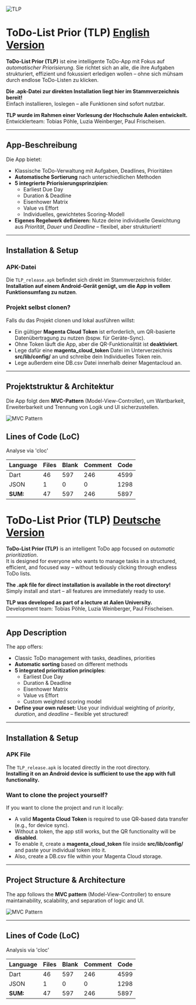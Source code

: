 ![TLP](src/lib/config/logo_black_background.png)

# ToDo-List Prior (TLP) [English Version](#todo-list-prior-tlp-deutsche-version)

**ToDo-List Prior (TLP)** ist eine intelligente ToDo-App mit Fokus auf *automatischer Priorisierung*. Sie richtet sich an alle, die ihre Aufgaben strukturiert, effizient und fokussiert erledigen wollen – ohne sich mühsam durch endlose ToDo-Listen zu klicken.  

**Die .apk-Datei zur direkten Installation liegt hier im Stammverzeichnis bereit!**  
Einfach installieren, loslegen – alle Funktionen sind sofort nutzbar.

**TLP wurde im Rahmen einer Vorlesung der Hochschule Aalen entwickelt.**  
Entwicklerteam: Tobias Pöhle, Luzia Weinberger, Paul Frischeisen. 

---

## App-Beschreibung

Die App bietet:
- Klassische ToDo-Verwaltung mit Aufgaben, Deadlines, Prioritäten
- **Automatische Sortierung** nach unterschiedlichen Methoden
- **5 integrierte Priorisierungsprinzipien**:
  - Earliest Due Day  
  - Duration & Deadline  
  - Eisenhower Matrix  
  - Value vs Effort  
  - Individuelles, gewichtetes Scoring-Modell
- **Eigenes Regelwerk definieren:** Nutze deine individuelle Gewichtung aus *Priorität*, *Dauer* und *Deadline* – flexibel, aber strukturiert!

---

## Installation & Setup

### APK-Datei
Die `TLP_release.apk` befindet sich direkt im Stammverzeichnis folder.  
**Installation auf einem Android-Gerät genügt, um die App in vollem Funktionsumfang zu nutzen**.

### Projekt selbst clonen?
Falls du das Projekt clonen und lokal ausführen willst:
- Ein gültiger **Magenta Cloud Token** ist erforderlich, um QR-basierte Datenübertragung zu nutzen (bspw. für Geräte-Sync).
- Ohne Token läuft die App, aber die QR-Funktionalität ist **deaktiviert**.
- Lege dafür eine **magenta_cloud_token** Datei im Unterverzeichnis **src/lib/config/** an und schreibe dein Individuelles Token rein.
- Lege außerdem eine DB.csv Datei innerhalb deiner Magentacloud an.

---

## Projektstruktur & Architektur

Die App folgt dem **MVC-Pattern** (Model-View-Controller), um Wartbarkeit, Erweiterbarkeit und Trennung von Logik und UI sicherzustellen.

![MVC Pattern](architecture/MVC_Pattern.png)

## Lines of Code (LoC)

Analyse via 'cloc'

| Language | Files | Blank | Comment | Code |
|----------|-------|-------|---------|------|
| Dart     | 46    | 597   | 246     | 4599 |
| JSON     | 1     | 0     | 0       | 1298 |
| **SUM:** | 47    | 597   | 246     | 5897 |


# ToDo-List Prior (TLP) [Deutsche Version](#todo-list-prior-tlp-english-version)

**ToDo-List Prior (TLP)** is an intelligent ToDo app focused on *automatic prioritization*.  
It is designed for everyone who wants to manage tasks in a structured, efficient, and focused way – without tediously clicking through endless ToDo lists.  

**The .apk file for direct installation is available in the root directory!**  
Simply install and start – all features are immediately ready to use.

**TLP was developed as part of a lecture at Aalen University.**  
Development team: Tobias Pöhle, Luzia Weinberger, Paul Frischeisen. 

---

## App Description

The app offers:
- Classic ToDo management with tasks, deadlines, priorities
- **Automatic sorting** based on different methods
- **5 integrated prioritization principles**:
  - Earliest Due Day  
  - Duration & Deadline  
  - Eisenhower Matrix  
  - Value vs Effort  
  - Custom weighted scoring model
- **Define your own ruleset:** Use your individual weighting of *priority*, *duration*, and *deadline* – flexible yet structured!

---

## Installation & Setup

### APK File
The `TLP_release.apk` is located directly in the root directory.  
**Installing it on an Android device is sufficient to use the app with full functionality.**

### Want to clone the project yourself?
If you want to clone the project and run it locally:
- A valid **Magenta Cloud Token** is required to use QR-based data transfer (e.g., for device sync).
- Without a token, the app still works, but the QR functionality will be **disabled**.
- To enable it, create a **magenta_cloud_token** file inside **src/lib/config/** and paste your individual token into it.
- Also, create a DB.csv file within your Magenta Cloud storage.

---

## Project Structure & Architecture

The app follows the **MVC pattern** (Model-View-Controller) to ensure maintainability, scalability, and separation of logic and UI.

![MVC Pattern](architecture/MVC_Pattern.png)

---

## Lines of Code (LoC)

Analysis via 'cloc'

| Language | Files | Blank | Comment | Code |
|----------|-------|-------|---------|------|
| Dart     | 46    | 597   | 246     | 4599 |
| JSON     | 1     | 0     | 0       | 1298 |
| **SUM:** | 47    | 597   | 246     | 5897 |
